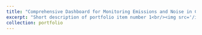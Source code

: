 ```yaml
---
title: "Comprehensive Dashboard for Monitoring Emissions and Noise in China’s Civil Aviation"
excerpt: "Short description of portfolio item number 1<br/><img src='/images/500x300.png'>"
collection: portfolio
---
```

